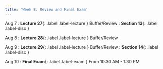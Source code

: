 ```yaml
---
title: 'Week 8: Review and Final Exam'
---
```


Aug 7
: **Lecture 27**{: .label .label-lecture } Buffer/Review
: **Section 13**{: .label .label-disc }

Aug 8
: **Lecture 28**{: .label .label-lecture } Buffer/Review


Aug 9
: **Lecture 29**{: .label .label-lecture } Buffer/Review
: **Section 14**{: .label .label-disc }

Aug 10
: **Final Exam**{: .label .label-exam } From 10:30 AM - 1:30 PM
